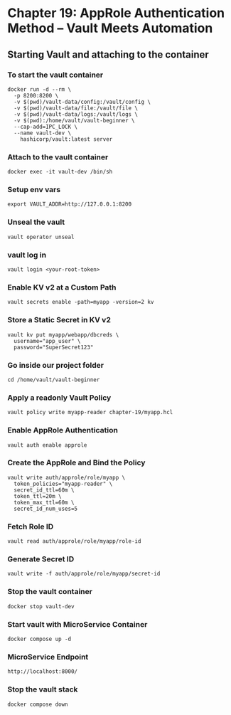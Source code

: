 # Chapter 19: AppRole Authentication Method – Vault Meets Automation

## Starting Vault and attaching to the container

### To start the vault container
```
docker run -d --rm \
  -p 8200:8200 \
  -v $(pwd)/vault-data/config:/vault/config \
  -v $(pwd)/vault-data/file:/vault/file \
  -v $(pwd)/vault-data/logs:/vault/logs \
  -v $(pwd):/home/vault/vault-beginner \
  --cap-add=IPC_LOCK \
  --name vault-dev \
    hashicorp/vault:latest server
```

### Attach to the vault container
```
docker exec -it vault-dev /bin/sh
```

### Setup env vars
```
export VAULT_ADDR=http://127.0.0.1:8200
```

### Unseal the vault
```
vault operator unseal
```
### vault log in
```
vault login <your-root-token>
```

### Enable KV v2 at a Custom Path
```
vault secrets enable -path=myapp -version=2 kv
```

### Store a Static Secret in KV v2
```
vault kv put myapp/webapp/dbcreds \
  username="app_user" \
  password="SuperSecret123"
```

### Go inside our project folder
```
cd /home/vault/vault-beginner
```

### Apply a readonly Vault Policy
```
vault policy write myapp-reader chapter-19/myapp.hcl
```

### Enable AppRole Authentication
```
vault auth enable approle
```

### Create the AppRole and Bind the Policy
```
vault write auth/approle/role/myapp \
  token_policies="myapp-reader" \
  secret_id_ttl=60m \
  token_ttl=20m \
  token_max_ttl=60m \
  secret_id_num_uses=5
```

### Fetch Role ID
```
vault read auth/approle/role/myapp/role-id
```

### Generate Secret ID
```
vault write -f auth/approle/role/myapp/secret-id
```

### Stop the vault container
```
docker stop vault-dev
```

### Start vault with MicroService Container
```
docker compose up -d
```

### MicroService Endpoint
```
http://localhost:8000/
```

### Stop the vault stack
```
docker compose down
```